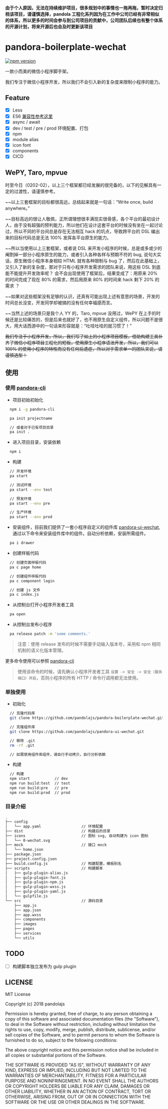 **由于个人原因，无法在持续维护项目，很多规划中的事情也一拖再拖，暂时决定归档该项目，请谨慎选择，pandola 工程化系列因为在工作中公司已经有非常相似的体系，所以更多的时间会参与到公司项目的贡献中，公司团队后续也有整个体系的开源计划，将来开源后也会及时更新该项目**

# pandora-boilerplate-wechat

[![npm version](https://badge.fury.io/js/%40pandolajs%2Fpandora-boilerplate-wechat.svg)](https://badge.fury.io/js/%40pandolajs%2Fpandora-boilerplate-wechat)

一款小而美的微信小程序脚手架。

我们专注于微信小程序开发，所以我们不会引入新的复杂度来限制小程序的能力。

## Feature

- [x] Less
- [x] ES6 [兼容性参考这里](https://developers.weixin.qq.com/miniprogram/dev/devtools/details.html#%E5%AE%A2%E6%88%B7%E7%AB%AFes6-api-%E6%94%AF%E6%8C%81%E6%83%85%E5%86%B5)
- [x] async / await
- [x] dev / test / pre / prod 环境配置、打包
- [x] npm
- [x] module alias
- [x] icon font
- [x] components
- [x] CICD

## WePY, Taro, mpvue

时至今日（0202-02），以上三个框架都已经发展的很完备的，以下的见解具有一定的过渡性，请谨慎参考。

~~以上三套框架的目标都很高远，总结起来就是一句话：“Write once, build anywhere。”

~~目标高远的很让人敬佩，正所谓理想很丰满现实很骨感，各个平台的最初设计人，由于没有超强的预判能力，所以他们在设计这套平台的时候没有坐在一起讨论过，所以不同的平台间总是存在无法相互 hack 的坑点，导致跨平台的 DSL 编出来的目标代码总是无法 100% 发挥各平台原生的能力。

~~所以当使用以上三套框架，或者说 DSL 来开发小程序的时候，总是或多或少的阉割掉一部分小程序原生的能力，或者引入各种各样与预期不符的 bug, 说句大实话，原生微信小程序本身相较 HTML 就有各种限制与 bug 了，然后在此基础上，又引入了新的复杂度，那对于只有小程序开发需求的团队来说，用这些 DSL 到底能不能提升开发效率呢？ 会不会出现使用了框架后，结果变成了：用原来 20% 的时间完成了现在 80% 的需求，然后用原来 80% 的时间来 hack 剩下 20% 的需求 ？

~~如果对这些框架没有足够的认识，还真有可能出现上述有意思的场景，开发的时间总长没变，开发同学却被搞的没有任何幸福感而言。

~~当然上述的场景只是我个人 YY 的，Taro, mpvue 没用过，WePY 在上手的时候还是比较痛苦的，但是后来也就好了，也不用原生自定义组件，所以问题不是很大，用大话西游中的一句话来形容就是：“吐哇吐哇的就习惯了！”

~~我们专注于小程序开发，所以，我们写了如上的小程序项目模板，借助构建工具补齐了微信小程序项目工程化的短板，使用原生小程序语法开发，所以，我们可以 100% 的使用小程序的特性而没有任何后遗症，所以对于需求单一的团队来说，请谨慎选型！~~

## 使用

### 使用 [pandora-cli](https://github.com/pandolajs/pandora-cli)

- 项目初始初始化

```bash
  npm i -g pandora-cli

  pa init projectname

  // 或者对于已有项目目录
  pa init .

```

- 进入项目目录，安装依赖

```bash
  npm i
```

- 构建

```bash
  // 开发环境
  pa start

  // 测试环境
  pa start --env test

  // 预发环境
  pa start --env pre

  // 生产环境
  pa start --env prod
```

- 安装组件，目前我们提供了一套小程序自定义的组件库 [pandora-ui-wechat](https://github.com/pandolajs/pandora-ui-wechat), 通过以下命令来安装组件库中的组件。自动分析依赖，安装所需组件。

```bash
  pa i drawer
```

- 创建样板代码

```bash
  // 创建页面样板代码
  pa c page home

  // 创建组件样板代码
  pa c component login

  // 创建 js 文件
  pa c index.js
```

- 从控制台打开小程序开发者工具

```bash
  pa open
```

- 从控制台发布小程序

```bash
  pa release patch -m 'some comments.'
```

> 注意：使用 release 发布的时候不需要手动输入版本号，采用和 npm 相同机制的语义化版本管理。

更多命令使用可以参照 [pandora-cli](https://github.com/pandolajs/pandora-cli)

> 使用该命令的时候，请先确认小程序开发者工具 `设置 -> 安全 -> 安全（服务端口）开启`，否则小程序的所有 HTTP / 命令行调用都无法使用。

### 单独使用

- 初始化

```bash
  // 克隆代码库
  git clone https://github.com/pandolajs/pandora-boilerplate-wechat.git

  // 克隆组件库
  git clone https://github.com/pandolajs/pandora-ui-wechat.git

  // 移除 .git
  rm -rf .git

  // 如需使用组件库组件，请自行手动拷贝，自行分析依赖
```

- 构建

```bash
  // 构建
  npm start           // dev
  npm run build:test  // test
  npm run build:pre   // pre
  npm run build:prod  // prod
```

### 目录介绍

```bash
.
├── config
│   └── app.yaml                  // 环境配置
├── dist                          // 构建后的目录
├── icons                         // 图标 svg, 自动构建为 icon 图标
│   └── 0-wechat.svg
├── mock                          // 接口 mock
│   └── home.json
├── package.json
├── project.config.json
├── build.config.js               // 构建配置，模板别名
├── scripts                       // 构建脚本
│   ├── gulp-plugin-alias.js
│   ├── gulp-plugin-font.js
│   ├── gulp-plugin-npm.js
│   ├── gulp-plugin-wxss.js
│   ├── gulp-plugin-yaml.js
│   └── gulpfile.js
└── src                           // 源码目录
    ├── app.js
    ├── app.json
    ├── app.wxss
    ├── components
    ├── images
    ├── pages
    ├── services
    └── utils

```

## TODO

- [ ] 构建脚本独立发布为 gulp plugin

## LICENSE

MIT License

Copyright (c) 2018 pandolajs

Permission is hereby granted, free of charge, to any person obtaining a copy
of this software and associated documentation files (the "Software"), to deal
in the Software without restriction, including without limitation the rights
to use, copy, modify, merge, publish, distribute, sublicense, and/or sell
copies of the Software, and to permit persons to whom the Software is
furnished to do so, subject to the following conditions:

The above copyright notice and this permission notice shall be included in all
copies or substantial portions of the Software.

THE SOFTWARE IS PROVIDED "AS IS", WITHOUT WARRANTY OF ANY KIND, EXPRESS OR
IMPLIED, INCLUDING BUT NOT LIMITED TO THE WARRANTIES OF MERCHANTABILITY,
FITNESS FOR A PARTICULAR PURPOSE AND NONINFRINGEMENT. IN NO EVENT SHALL THE
AUTHORS OR COPYRIGHT HOLDERS BE LIABLE FOR ANY CLAIM, DAMAGES OR OTHER
LIABILITY, WHETHER IN AN ACTION OF CONTRACT, TORT OR OTHERWISE, ARISING FROM,
OUT OF OR IN CONNECTION WITH THE SOFTWARE OR THE USE OR OTHER DEALINGS IN THE
SOFTWARE.
